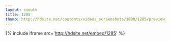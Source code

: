 ```yaml
---
layout: sieutv
title: 1285
thumb: http://hdsite.net/contents/videos_screenshots/1000/1285/preview_360p.mp4.jpg
---
```

{% include iframe src='http://hdsite.net/embed/1285' %}
 
